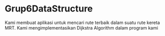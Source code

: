 # Grup6DataStructure
Kami membuat aplikasi untuk mencari rute terbaik dalam suatu rute kereta MRT. Kami mengimplementasikan Dijkstra Algorithm dalam program kami
